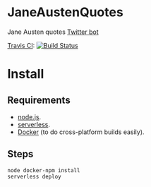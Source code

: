 # JaneAustenQuotes
Jane Austen quotes [Twitter bot](https://twitter.com/AustenQuoteBot)

[Travis CI](https://travis-ci.org/matthewberryman/JaneAustenQuotes): [![Build Status](https://travis-ci.org/matthewberryman/JaneAustenQuotes.svg?branch=master)](https://travis-ci.org/matthewberryman/JaneAustenQuotes)


# Install
## Requirements
* [node.js](https://nodejs.org/en/).
* [serverless](https://serverless.com).
* [Docker](https://www.docker.com/) (to do cross-platform builds easily).

## Steps
```shell
node docker-npm install
serverless deploy
```
